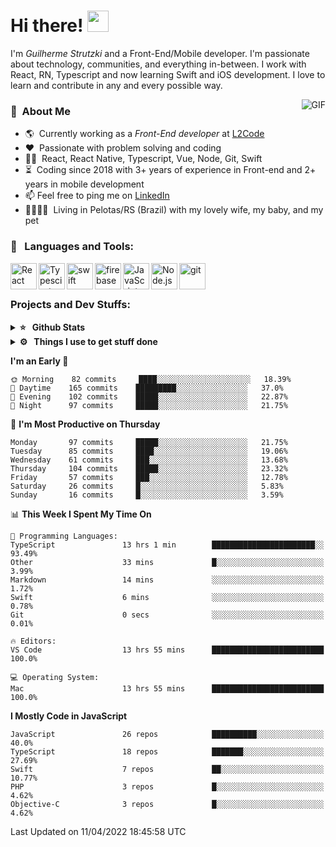 # Hi there! <img src="https://github.com/TheDudeThatCode/TheDudeThatCode/blob/master/Assets/Hi.gif" width="34px">

I'm _Guilherme Strutzki_ and a Front-End/Mobile developer. I'm passionate about technology, communities, and everything in-between. I work with React, RN, Typescript and now learning Swift and iOS development. I love to learn and contribute in any and every possible way. 

<img align="right" alt="GIF" src="https://spotify-github-profile.vercel.app/api/view?uid=22gkdonhf4okms5x5dsdjx7sy&cover_image=true&theme=default&bar_color=09ff00&bar_color_cover=false"/>

### :space_invader: &nbsp;About Me
- :earth_americas:&nbsp; Currently working as a _Front-End developer_ at [L2Code](https://www.l2code.com.br/)
- :heart: &nbsp;Passionate with problem solving and coding
- :technologist: &nbsp;React, React Native, Typescript, Vue, Node, Git, Swift
- :hourglass_flowing_sand: &nbsp;Coding since 2018 with 3+ years of experience in Front-end and 2+ years in mobile development
- 📫  Feel free to ping me on [LinkedIn](https://www.linkedin.com/in/guilherme-strutzki/)
- :family_man_woman_girl_girl: &nbsp;Living in Pelotas/RS (Brazil) with my lovely wife, my baby, and my pet

### 🔨 &nbsp; Languages and Tools:
<a href="https://reactjs.org/" target="_blank"> <img align="left" alt="React" height ="42px" src="https://raw.githubusercontent.com/rahul-jha98/github_readme_icons/main/language_and_tools/square/react/react.svg"></a>
<a href="https://www.typescriptlang.org/" target="_blank"><img align="left" alt="Typescirpt" height ="42px" src="https://raw.githubusercontent.com/rahul-jha98/github_readme_icons/main/language_and_tools/square/typescript/typescript.svg"></a>
<a href="https://developer.apple.com/swift/" target="_blank"> <img align="left" src="https://raw.githubusercontent.com/rahul-jha98/github_readme_icons/main/language_and_tools/square/swift/swift.svg" alt="swift" height="42px"/> </a> 
<a href="https://firebase.google.com/" target="_blank"> <img align="left" src="https://raw.githubusercontent.com/rahul-jha98/github_readme_icons/main/language_and_tools/square/firebase/firebase.svg" alt="firebase" height ="42px"/> </a>
<a href="https://developer.mozilla.org/en-US/docs/Web/JavaScript" target="_blank"> <img align="left" alt="JavaScript" height ="42px"  src="https://raw.githubusercontent.com/rahul-jha98/github_readme_icons/main/language_and_tools/square/javascript/javascript.svg"> </a>
<a href="https://nodejs.org" target="_blank"><img align="left" alt="Node.js" height ="42px" src="https://raw.githubusercontent.com/rahul-jha98/github_readme_icons/main/language_and_tools/square/node/node.svg"></a>
<a href="https://git-scm.com/" target="_blank"> <img src="https://raw.githubusercontent.com/rahul-jha98/github_readme_icons/main/language_and_tools/square/git-scm/git-scm.svg" align="left" alt="git" height='42px'/> </a> </br></br>


### Projects and Dev Stuffs:

<details>	
  <summary><b>⭐ &nbsp; Github Stats</b></summary>
  <br />
  <img src="https://github-readme-stats.vercel.app/api?username=guistrutzki&show_icons=true&theme=tokyonight"/>
</details>
 
<details>	
  <br />
  <summary><b>⚙️ &nbsp; Things I use to get stuff done</b></summary>
  	<ul>
  	    <li><b>OS:</b> macOS Big Sur 11.2</li>
	    <li><b>Laptop: </b> MacBook Pro (i7, Mid 2014)</li>
  	    <li><b>Browser: </b> Chrome</li>
	    <li><b>Terminal: </b> ZSH: Oh My Zsh</li>
	    <li><b>Code Editor:</b> VScode, XCode and Android Studio</li>
	    <li><b>To Stay Updated:</b> Twitter, Youtube and Instagram.</li>
	</ul>	
</details>

<!--START_SECTION:waka-->
**I'm an Early 🐤** 

```text
🌞 Morning    82 commits     ████░░░░░░░░░░░░░░░░░░░░░   18.39% 
🌆 Daytime    165 commits    █████████░░░░░░░░░░░░░░░░   37.0% 
🌃 Evening    102 commits    █████░░░░░░░░░░░░░░░░░░░░   22.87% 
🌙 Night      97 commits     █████░░░░░░░░░░░░░░░░░░░░   21.75%

```
📅 **I'm Most Productive on Thursday** 

```text
Monday       97 commits     █████░░░░░░░░░░░░░░░░░░░░   21.75% 
Tuesday      85 commits     ████░░░░░░░░░░░░░░░░░░░░░   19.06% 
Wednesday    61 commits     ███░░░░░░░░░░░░░░░░░░░░░░   13.68% 
Thursday     104 commits    █████░░░░░░░░░░░░░░░░░░░░   23.32% 
Friday       57 commits     ███░░░░░░░░░░░░░░░░░░░░░░   12.78% 
Saturday     26 commits     █░░░░░░░░░░░░░░░░░░░░░░░░   5.83% 
Sunday       16 commits     █░░░░░░░░░░░░░░░░░░░░░░░░   3.59%

```


📊 **This Week I Spent My Time On** 

```text
💬 Programming Languages: 
TypeScript               13 hrs 1 min        ███████████████████████░░   93.49% 
Other                    33 mins             █░░░░░░░░░░░░░░░░░░░░░░░░   3.99% 
Markdown                 14 mins             ░░░░░░░░░░░░░░░░░░░░░░░░░   1.72% 
Swift                    6 mins              ░░░░░░░░░░░░░░░░░░░░░░░░░   0.78% 
Git                      0 secs              ░░░░░░░░░░░░░░░░░░░░░░░░░   0.01%

🔥 Editors: 
VS Code                  13 hrs 55 mins      █████████████████████████   100.0%

💻 Operating System: 
Mac                      13 hrs 55 mins      █████████████████████████   100.0%

```

**I Mostly Code in JavaScript** 

```text
JavaScript               26 repos            ██████████░░░░░░░░░░░░░░░   40.0% 
TypeScript               18 repos            ███████░░░░░░░░░░░░░░░░░░   27.69% 
Swift                    7 repos             ██░░░░░░░░░░░░░░░░░░░░░░░   10.77% 
PHP                      3 repos             █░░░░░░░░░░░░░░░░░░░░░░░░   4.62% 
Objective-C              3 repos             █░░░░░░░░░░░░░░░░░░░░░░░░   4.62%

```



 Last Updated on 11/04/2022 18:45:58 UTC
<!--END_SECTION:waka-->
